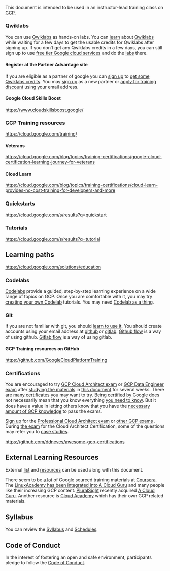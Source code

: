 
This document is intended to be used in an instructor-lead training class on [GCP](GCP-Learning).




### Qwiklabs

You can use [Qwiklabs](https://www.qwiklabs.com/) as hands-on labs.   You can [learn]( https://www.youtube.com/watch?v=ew-r46FmzSM&list=PLIivdWyY5sqKOsBSMDTF0M76nXeChgh5D  ) about [Qwiklabs](https://googlecourses.qwiklabs.com/) while waiting for a few days to get the usable credits for Qwiklabs after signing up. If you don’t get any Qwiklabs credits in a few days, you can still sign up to use [free tier Google cloud services](https://cloud.google.com/free) and do the [labs]( https://www.youtube.com/user/yogaarsa/playlists  ) there.


#### Register at the Partner Advantage site

If you are eligible as a partner of google you can [sign up](https://www.partneradvantage.goog/GCPPRM/s/partneradvantageportallogin) to [get some Qwiklabs credits](https://edu.google.com/programs/credits/training). You may [sign up](https://inthecloud.withgoogle.com/partner-training/request-training-resources.html) as a new partner or [apply for training discount](https://inthecloud.withgoogle.com/training-discount/register.html) using your email address. 

#### Google Cloud Skills Boost



https://www.cloudskillsboost.google/

### GCP Training resources

https://cloud.google.com/training/

#### Veterans

https://cloud.google.com/blog/topics/training-certifications/google-cloud-certification-learning-journey-for-veterans

#### Cloud Learn

https://cloud.google.com/blog/topics/training-certifications/cloud-learn-provides-no-cost-training-for-developers-and-more

### Quickstarts

https://cloud.google.com/s/results?q=quickstart

### Tutorials

https://cloud.google.com/s/results?q=tutorial

## Learning paths

https://cloud.google.com/solutions/education

### Codelabs

[Codelabs](https://codelabs.developers.google.com/) provide a guided, step-by-step learning experience on a wide range of topics on GCP.
Once you are comfortable with it, you may try [creating your own Codelab](https://medium.com/@zarinlo/publish-technical-tutorials-in-google-codelab-format-b07ef76972cd) tutorials. You may need [Codelab as a thing](https://github.com/zarinlo/tools).

### Git

If you are not familiar with git, you should [learn to use it]((https://www.youtube.com/watch?v=HVsySz-h9r4)). You should create accounts using your  email address at [github](https://www.youtube.com/watch?reload=9&v=w3jLJU7DT5E) or [gitlab](https://www.youtube.com/watch?v=7q9Y1Cv-ib0).
[Github flow](https://guides.github.com/introduction/flow/) is a way of using github.
[Gitlab flow](https://about.gitlab.com/blog/2014/09/29/gitlab-flow/) is a way of using gitlab.


#### GCP Training resources on GitHub

https://github.com/GoogleCloudPlatformTraining

### Certifications

You are encouraged to try [GCP Cloud Architect exam](https://cloud.google.com/certification/guides/professional-cloud-architect) or [GCP Data Engineer exam](https://medium.com/@Fattie21/passing-the-google-data-engineer-professional-exam-in-4-days-76742fe11e52) after [studying the 
materials](https://cloud.google.com/certification/sample-questions/cloud-architect) in [this document](https://www.gcp-examquestions.com/category/gcp-practice-questions/) for several weeks.  There are [many certificates](https://cloud.google.com/certification) you may want to try.
Being [certified](https://cloud.google.com/blog/topics/training-certifications/learn-more-about-cloud-career-jump-start) by Google does not necessarily mean that you know everything [you need to know](https://github.com/ddneves/awesome-gcp-certifications). But it does have a value in letting others
know that you have the [necessary amount of GCP knowledge](https://www.examtopics.com/exams/google/) to pass the exams.



[Sign up]( https://cloud.google.com/certification/register  ) for the [Professional Cloud Architect exam](https://cloud.google.com/certification/guides/professional-cloud-architect) or [other GCP exams](https://www.youtube.com/watch?v=Kub0oH6TFKw) . During [the exam](https://www.youtube.com/watch?v=2Djgv5YTj1s) for the Cloud Architect Certification, some of the questions may refer you to [case studies](https://cloud.google.com/certification/guides/professional-cloud-architect/).  

https://github.com/ddneves/awesome-gcp-certifications

## External Learning Resources

External [list](https://www.guru99.com/best-google-course.html) and [resources](https://medium.com/javarevisited/my-favorite-free-google-cloud-platform-gcp-professional-cloud-developer-certification-courses-856ef69a56bb) can be used along with this document. 

There seem to be [a lot](https://github.com/GoogleCloudPlatform/awesome-google-cloud) of Google sourced training materials at [Coursera](https://www.coursera.org/).
The [LinuxAcademy has been integrated into A Cloud Guru](https://acloudguru.com/) and many people like their increasing GCP content. [PluralSight](https://www.pluralsight.com/search?q=Gcp) recently acquired [A Cloud Guru](https://acloudguru.com/).
Another resource is [Cloud Academy](https://cloudacademy.com/) which has their own GCP related materials.

## Syllabus

You can review the [Syllabus](Syllabus) and [Schedules](Schedules).

## Code of Conduct

In the interest of fostering an open and safe environment, participants pledge to follow the [Code of Conduct](Code-of-Conduct).

<!--- https://www.gratisexam.com/google-certification/ -->
